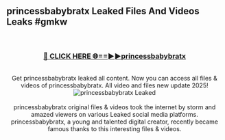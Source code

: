 ## princessbabybratx Leaked Files And Videos Leaks #gmkw
<br>
<div align="center">
<h3><a href="https://watchclip.my.id/princessbabybratx" rel="nofollow">🔴 CLICK HERE 🌐==►►princessbabybratx</a></h3>
<br>
Get princessbabybratx leaked all content. Now you can access all files & videos of princessbabybratx. All video and files new update 2025!
<br>
<a href="https://watchclip.my.id/princessbabybratx" rel="nofollow" data-target="animated-image.originalLink"><img src="https://i.ibb.co.com/WyWwxjT/player-gif2.gif" alt="princessbabybratx Leaked" style="max-width: 100%; display: inline-block;" data-target="animated-image.originalImage"></a>
<br><br>
princessbabybratx original files & videos took the internet by storm and amazed viewers on various Leaked social media platforms. princessbabybratx, a young and talented digital creator, recently became famous thanks to this interesting files & videos.
</div>
<br>